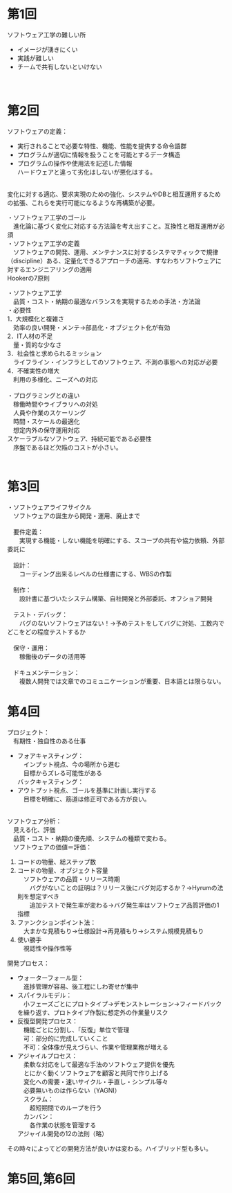 # 第1回
ソフトウェア工学の難しい所<br>
- イメージが湧きにくい
- 実践が難しい
- チームで共有しないといけない<br>
<br>

# 第2回
ソフトウェアの定義：<br>
- 実行されることで必要な特性、機能、性能を提供する命令語群
- プログラムが適切に情報を扱うことを可能とするデータ構造
- プログラムの操作や使用法を記述した情報   
ハードウェアと違って劣化はしないが悪化はする。<br>
<br>
変化に対する適応、要求実現のための強化、システムやDBと相互運用するための拡張、これらを実行可能になるような再構築が必要。<br>

・ソフトウェア工学のゴール<br>
　進化論に基づく変化に対応する方法論を考え出すこと。互換性と相互運用が必須<br>
・ソフトウェア工学の定義<br>
　ソフトウェアの開発、運用、メンテナンスに対するシステマティックで規律（discipline）ある、定量化できるアプローチの適用、すなわちソフトウェアに対するエンジニアリングの適用<br>
Hookerの7原則<br>

・ソフトウェア工学<br>
　品質・コスト・納期の最適なバランスを実現するための手法・方法論<br>
・必要性<br>
1．大規模化と複雑さ<br>
　効率の良い開発・メンテ->部品化・オブジェクト化が有効<br>
2．IT人材の不足<br>
　量・質的な少なさ<br>
3．社会性と求められるミッション<br>
　ライフライン・インフラとしてのソフトウェア、不測の事態への対応が必要<br>
4．不確実性の増大<br>
　利用の多様化、ニーズへの対応<br><br>
・プログラミングとの違い<br>
　稼働時間やライブラリへの対処<br>
　人員や作業のスケーリング<br>
　時間・スケールの最適化<br>
　想定内外の保守運用対応<br>
スケーラブルなソフトウェア、持続可能である必要性<br>
　序盤であるほど欠陥のコストが小さい。<br>
　
# 第3回
・ソフトウェアライフサイクル<br>
　ソフトウェアの誕生から開発・運用、廃止まで<br><br>
　要件定義：<br>
　　実現する機能・しない機能を明確にする、スコープの共有や協力依頼、外部委託に<br><br>
　設計：<br>
　　コーディング出来るレベルの仕様書にする、WBSの作製<br><br>
　制作：<br>
　　設計書に基づいたシステム構築、自社開発と外部委託、オフショア開発<br><br>
　テスト・デバッグ：<br>
　　バグのないソフトウェアはない！->予めテストをしてバグに対処、工数内でどこをどの程度テストするか<br><br>
　保守・運用：<br>
　　稼働後のデータの活用等<br><br>
　ドキュメンテーション：<br>
　　複数人開発では文章でのコミュニケーションが重要、日本語とは限らない。

# 第4回
プロジェクト：<br>
　有期性・独自性のある仕事<br>
- フォアキャスティング：<br>
　インプット視点、今の場所から進む<br>
　目標からズレる可能性がある<br>
バックキャスティング：<br>
- アウトプット視点、ゴールを基準に計画し実行する<br>
　目標を明確に、筋道は修正可である方が良い。<br>

<br>ソフトウェア分析：<br>
　見える化、評価<br>
　品質・コスト・納期の優先順、システムの種類で変わる。<br>
　ソフトウェアの価値＝評価：<br>
1. コードの物量、総ステップ数<br>
2. コードの物量、オブジェクト容量<br>
　ソフトウェアの品質・リリース時期<br>
　　バグがないことの証明は？リリース後にバグ対応するか？->Hyrumの法則を想定すべき<br>
　　追加テストで発生率が変わる->バグ発生率はソフトウェア品質評価の1指標<br>
3. ファンクションポイント法：<br>
　大まかな見積もり->仕様設計->再見積もり->システム規模見積もり<br>
4. 使い勝手<br>
　視認性や操作性等<br>

開発プロセス：<br>
- ウォーターフォール型：<br>
　進捗管理が容易、後工程にしわ寄せが集中<br>
- スパイラルモデル：<br>
　小フェーズごとにプロトタイプ->デモンストレーション->フィードバックを繰り返す、プロトタイプ作製に想定外の作業量リスク<br>
- 反復型開発プロセス：<br>
　機能ごとに分割し、「反復」単位で管理<br>
　可：部分的に完成していくこと<br>
　不可：全体像が見えづらい、作業や管理業務が増える<br>
- アジャイルプロセス：<br>
　柔軟な対応をして最適な手法のソフトウェア提供を優先<br>
　とにかく動くソフトウェアを顧客と共同で作り上げる<br>
　変化への需要・速いサイクル・手直し・シンプル等々<br>
　必要無いものは作らない（YAGNI）<br>
　スクラム：<br>
　　超短期間でのループを行う<br>
　カンバン：<br>
　　各作業の状態を管理する<br>
アジャイル開発の12の法則（略）<br>

その時々によってどの開発方法が良いかは変わる。ハイブリッド型も多い。<br>


# 第5回,第6回
